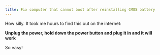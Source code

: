 ```yaml
---
title: Fix computer that cannot boot after reinstalling CMOS battery
---
```


How silly. It took me hours to find this out on the internet:

**Unplug the power, hold down the power button and plug it in and it will work**


So easy!
